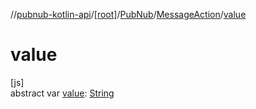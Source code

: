 //[pubnub-kotlin-api](../../../../index.md)/[[root]](../../index.md)/[PubNub](../index.md)/[MessageAction](index.md)/[value](value.md)

# value

[js]\
abstract var [value](value.md): [String](https://kotlinlang.org/api/latest/jvm/stdlib/kotlin-stdlib/kotlin/-string/index.html)
